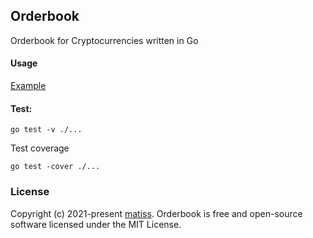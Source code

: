 ## Orderbook

Orderbook for Cryptocurrencies written in Go

#### Usage
[Example](https://github.com/matiss/orderbook-example)

#### Test:
```
go test -v ./...
```

Test coverage
```
go test -cover ./...
```

### License

Copyright (c) 2021-present [matiss](https://github.com/matiss). Orderbook is free and open-source software licensed under the MIT License.